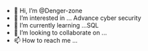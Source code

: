 - 👋 Hi, I’m @Denger-zone
- 👀 I’m interested in ... Advance cyber security
- 🌱 I’m currently learning ...SQL
- 💞️ I’m looking to collaborate on ...
- 📫 How to reach me ...

<!---
Denger-zone/Denger-zone is a ✨ special ✨ repository because its `README.md` (this file) appears on your GitHub profile.
You can click the Preview link to take a look at your changes.
--->
